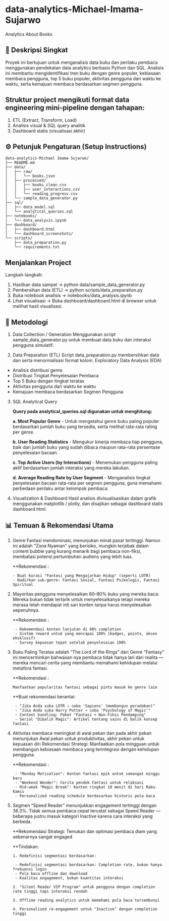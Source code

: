 # data-analytics-Michael-Imama-Sujarwo
Analytics About Books

## 📖 Deskripsi Singkat

Proyek ini bertujuan untuk menganalisis data buku dan perilaku pembaca menggunakan pendekatan data analytics berbasis Python dan SQL.
Analisis ini membantu mengidentifikasi tren buku dengan genre populer, kebiasaan membaca pengguna, top 5 buku populer, aktivitas pengguna dari waktu ke waktu, serta kemajuan membaca berdasarkan segmen pengguna.


## Struktur project mengikuti format data engineering mini-pipeline dengan tahapan:

1. ETL (Extract, Transform, Load)
2. Analisis visual & SQL query analitik
3. Dashboard statis (visualisasi akhir)


## ⚙️ Petunjuk Pengaturan (Setup Instructions)

```
data-analytics-Michael Imama Sujarwo/
├── README.md
├── data/
│   ├── raw/
│   │   └── books.json
│   ├── processed/
│   │   ├── books_clean.csv
│   │   ├── user_interactions.csv
│   │   └── reading_progress.csv
│   └── sample_data_generator.py
├── sql/
│   ├── data_model.sql
│   └── analytical_queries.sql
├── notebooks/
│   └── data_analysis.ipynb
├── dashboard/
│   ├── dashboard.html
│   └── dashboard_screenshots/
└── scripts/
    ├── data_preparation.py
    └── requirements.txt
```

## Menjalankan Project
Langkah-langkah:
1. Hasilkan data sampel -> python data/sample_data_generator.py
2. Pembersihan data (ETL) -> python scripts/data_preparation.py
3. Buka notebook analisis -> notebooks/data_analysis.ipynb
4. Lihat visualisasi -> Buka dashboard/dashboard.html di browser untuk melihat hasil visualisasi.

## 🧠 Metodologi
1. Data Collection / Generation
Menggunakan script sample_data_generator.py untuk membuat data buku dan interaksi pengguna simulatif.

2. Data Preparation (ETL)
Script data_preparation.py membersihkan data dan serta menormalisasi format kolom.
Exploratory Data Analysis (EDA)

  - Analisis distribusi genre
  - Distribusi Tingkat Penyelesaian Pembaca
  - Top 5 Buku dengan tingkat teratas
  - Aktivitas pengguna dari waktu ke waktu
  - Kemajuan membaca berdasarkan Segmen Pengguna

3. SQL Analytical Query
   
    **Query pada analytical_queries.sql digunakan untuk menghitung:**

    **a. Most Popular Genre**
       - Untuk mengetahui genre buku paling populer berdasarkan jumlah buku yang tersedia, serta melihat rata-rata rating per genre.
         
    **b. User Reading Statistics**
       - Mengukur kinerja membaca tiap pengguna, baik dari jumlah buku yang sudah dibaca maupun rata-rata persentase penyelesaian bacaan.
     
    **c. Top Active Users (by Interactions)**
       - Menemukan pengguna paling aktif berdasarkan jumlah interaksi yang mereka lakukan.
     
    **d. Average Reading Rate by User Segment**
       - Menganalisis tingkat penyelesaian bacaan rata-rata per segmen pengguna, guna memahami perbedaan perilaku antar kelompok pembaca.

5. Visualization & Dashboard
Hasil analisis divisualisasikan dalam grafik menggunakan matplotlib / plotly, dan disajikan sebagai dashboard statis dashboard.html.


## 📊 Temuan & Rekomendasi Utama

1. Genre Fantasi mendominasi, menunjukan minat pasar tertinggi. Namun ini adalah "Zona Nyaman" yang berisiko, mungkin terjebak dalam content bubble yang kurang menarik bagi pembaca non-fiksi, membatasi potensi pertumbuhan audiens yang lebih luas.

    **Rekomendasi :

       - Buat kurasi "Fantasi yang Mengajarkan Hidup" (seperti LOTR)
       - Hadirkan sub-genre: Fantasi Sosial, Fantasi Psikologis, Fantasi Spiritual

2. Mayoritas pengguna menyelesaikan 60–80% buku yang mereka baca. Mereka bukan tidak tertarik untuk menyelesaikanya tetapi mereka merasa telah mendapat inti sari konten tanpa harus menyelesaikan sepenuhnya.

     **Rekomendasi :
   
        - Rekomendasi konten lanjutan di 80% completion
        - Sistem reward untuk yang mencapai 100% (badges, points, akses eksklusif)
        - Survey kepuasan tepat setelah penyelesaian 100%

4. Buku Paling Teratas adalah "The Lord of the Rings" dari Genre "Fantasy" ini mencerminkan bahwasan nya pembaca tidak hanya lari dari realita — mereka mencari cerita yang membantu memahami kehidupan melalui metafora fantasi.

     **Rekomendasi :

       Manfaatkan popularitas fantasi sebagai pintu masuk ke genre lain

     **Buat rekomendasi berantai:

        - "Jika Anda suka LOTR → coba 'Sapiens' (membangun peradaban)"
        - "Jika Anda suka Harry Potter → coba 'Psychology of Magic'"
        - Content bundling: Paket "Fantasi + Non-Fiksi Pendamping"
        - Serial "Dibalik Magic": Artikel tentang sains di balik konsep fantasi

4. Aktivitas membaca meningkat di awal pekan dan pada akhir pekan menunjukan Awal pekan untuk produktivitas, akhir pekan untuk kepuasan diri
Rekomendasi Strategi: Manfaatkan pola mingguan untuk membangun kebiasaan membaca yang terintegrasi dengan kehidupan pengguna

   **Rekomendasi :
 
        - "Monday Motivation": Konten fantasi epik untuk semangat minggu baru
        - "Weekend Wonder": Cerita pendek fantasi untuk relaksasi
        - Mid-week "Magic Break": Konten ringkat 10 menit di hari Rabu-Kamis
        - Personalized reading schedule berdasarkan historis pola baca
   
5. Segmen “Speed Reader” menunjukkan engagement tertinggi dengan 36.3%. Tidak semua pembaca cepat tercatat sebagai Speed Reader — beberapa justru masuk kategori Inactive karena cara interaksi yang berbeda.
   
    **Rekomendasi Strategi: Temukan dan optimasi pembaca diam yang sebenarnya sangat engaged
   
    **Tindakan:
   
       1. Redefinisi segmentasi berdasarkan:
   
        - Redefinisi segmentasi berdasarkan: Completion rate, bukan hanya frekuensi login
        - Pola baca offline dan download
        - Kualitas engagement, bukan kuantitas interaksi

       2. "Silent Reader VIP Program" untuk pengguna dengan completion rate tinggi tapi interaksi rendah

       3. Offline reading analytics untuk memahami pola baca tersembunyi

       4. Personalized re-engagement untuk "Inactive" dengan completion tinggi



